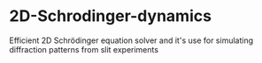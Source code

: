 # 2D-Schrodinger-dynamics
Efficient 2D Schrödinger equation solver and it's use for simulating diffraction patterns from slit experiments
